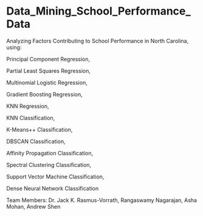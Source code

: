 # Data_Mining_School_Performance_Data
Analyzing Factors Contributing to School Performance in North Carolina, using:

Principal Component Regression,

Partial Least Squares Regression,

Multinomial Logistic Regression,

Gradient Boosting Regression,

KNN Regression,

KNN Classification,

K-Means++ Classification,

DBSCAN Classification,

Affinity Propagation Classification,

Spectral Clustering Classification,

Support Vector Machine Classification,

Dense Neural Network Classification


Team Members: Dr. Jack K. Rasmus-Vorrath, Rangaswamy Nagarajan, Asha Mohan, Andrew Shen
